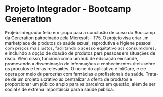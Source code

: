 # Projeto Integrador - Bootcamp Generation
Projeto Integrador feito em grupo para a conclusão de curso do Bootcamp da Generation patrocinado pela Microsoft - T75. 
O projeto visa criar um marketplace de produtos de saúde sexual, reprodutiva e higiene pessoal com preços mais justos, facilitando o acesso equitativo aos consumidores, e incluindo a opção de doação de produtos para pessoas em situações de risco. 
Além disso, funciona como um hub de educação em saúde, promovendo a disseminação de informações e conhecimentos úteis sobre os produtos e temas relevantes. 
O nome do aplicativo é IntiCare, e ele opera por meio de parcerias com farmácias e profissionais da saúde. 
Trata-se de um projeto lucrativo ao centralizar a oferta de produtos e proporcionar um público amplo para os parceiros em questão, além de ser social e de extrema importância para a saúde pública.
